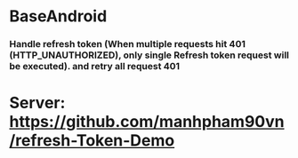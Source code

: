 # BaseAndroid
### Handle refresh token (When multiple requests hit 401 (HTTP_UNAUTHORIZED), only single Refresh token request will be executed). and retry all request 401

# Server: https://github.com/manhpham90vn/refresh-Token-Demo

